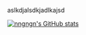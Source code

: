  

aslkdjalsdkjadlkajsd


[![nngngn's GitHub stats](https://github-readme-stats.vercel.app/api?username=nngngn)](https://github.com/anuraghazra/github-readme-stats)

 
<!---
nngngn/nngngn is a ✨ special ✨ repository because its `README.md` (this file) appears on your GitHub profile.
You can click the Preview link to take a look at your changes.
--->
